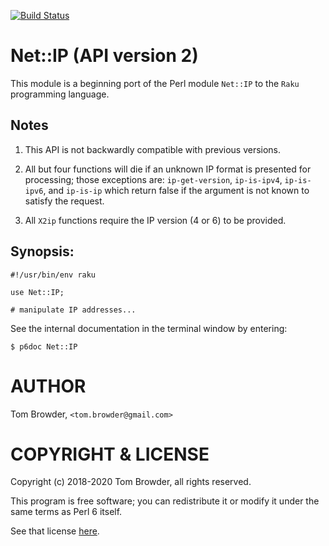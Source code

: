 [![Build Status](https://travis-ci.com/tbrowder/Net-IP-Perl6.svg?branch=master)](https://travis-ci.com/tbrowder/Net-IP-Perl6)

# Net::IP (API version 2)

This module is a beginning port of the Perl module `Net::IP` to the
`Raku` programming language.

## Notes

1. This API is not backwardly compatible with previous versions.

2. All but four functions will die if an unknown IP format is
presented for processing; those exceptions are: `ip-get-version`,
`ip-is-ipv4`, `ip-is-ipv6`, and `ip-is-ip` which return false if the
argument is not known to satisfy the request.

3. All `X2ip` functions require the IP version (4 or 6) to be provided.

## Synopsis:

```
#!/usr/bin/env raku

use Net::IP;

# manipulate IP addresses...
```

See the internal documentation in the terminal window by entering:

```
$ p6doc Net::IP
```

AUTHOR
======

Tom Browder, `<tom.browder@gmail.com>`

COPYRIGHT & LICENSE
===================

Copyright (c) 2018-2020 Tom Browder, all rights reserved.

This program is free software; you can redistribute it or modify
it under the same terms as Perl 6 itself.

See that license [here](./LICENSE).
